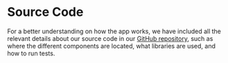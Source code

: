 # Source Code

For a better understanding on how the app works, we have included all the relevant details about our source code in our [GitHub repository](https://github.com/konfuzio-ai/konfuzio-capture-vue/blob/main/docs/README.md#source-code), such as where the different components are located, what libraries are used, and how to run tests.

